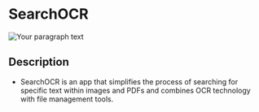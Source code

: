 # SearchOCR

![Your paragraph text](https://user-images.githubusercontent.com/124773300/231116073-749d2358-5996-4305-a4b8-60b29705df0f.png)

## Description

- SearchOCR is an app that simplifies the process of searching for specific text within images and PDFs and combines OCR technology with file management tools.

